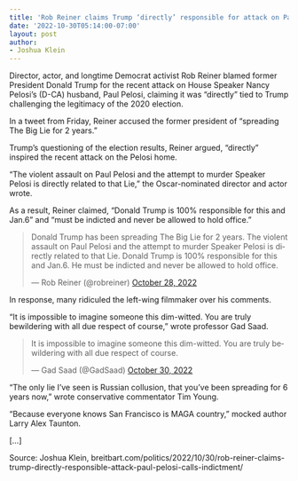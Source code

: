 ```yaml
---
title: 'Rob Reiner claims Trump ‘directly’ responsible for attack on Paul Pelosi, calls for indictment'
date: '2022-10-30T05:14:00-07:00'
layout: post
author:
- Joshua Klein
---
```


Director, actor, and longtime Democrat activist Rob Reiner blamed former President Donald Trump for the recent attack on House Speaker Nancy Pelosi’s (D-CA) husband, Paul Pelosi, claiming it was “directly” tied to Trump challenging the legitimacy of the 2020 election.

In a tweet from Friday, Reiner accused the former president of “spreading The Big Lie for 2 years.”

Trump’s questioning of the election results, Reiner argued, “directly” inspired the recent attack on the Pelosi home.

“The violent assault on Paul Pelosi and the attempt to murder Speaker Pelosi is directly related to that Lie,” the Oscar-nominated director and actor wrote.

As a result, Reiner claimed, “Donald Trump is 100% responsible for this and Jan.6” and “must be indicted and never be allowed to hold office.”

<blockquote class="twitter-tweet"><p lang="en" dir="ltr">Donald Trump has been spreading The Big Lie for 2 years. The violent assault on Paul Pelosi and the attempt to murder Speaker Pelosi is directly related to that Lie. Donald Trump is 100% responsible for this and Jan.6. He must be indicted and never be allowed to hold office.</p>&mdash; Rob Reiner (@robreiner) <a href="https://twitter.com/robreiner/status/1586092301285146624?ref_src=twsrc%5Etfw">October 28, 2022</a></blockquote>

In response, many ridiculed the left-wing filmmaker over his comments.

“It is impossible to imagine someone this dim-witted. You are truly bewildering with all due respect of course,” wrote professor Gad Saad.

<blockquote class="twitter-tweet"><p lang="en" dir="ltr">It is impossible to imagine someone this dim-witted. You are truly bewildering with all due respect of course.</p>&mdash; Gad Saad (@GadSaad) <a href="https://twitter.com/GadSaad/status/1586549652433911808?ref_src=twsrc%5Etfw">October 30, 2022</a></blockquote> <script async src="https://platform.twitter.com/widgets.js" charset="utf-8"></script>

“The only lie I’ve seen is Russian collusion, that you’ve been spreading for 6 years now,” wrote conservative commentator Tim Young.

“Because everyone knows San Francisco is MAGA country,” mocked author Larry Alex Taunton.

\[…\]

Source: Joshua Klein, breitbart.com/politics/2022/10/30/rob-reiner-claims-trump-directly-responsible-attack-paul-pelosi-calls-indictment/
